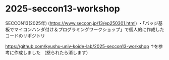 # 2025-seccon13-workshop
SECCON13(2025年) (https://www.seccon.jp/13/ep250301.html) ・「バッジ基板でマイコンハンダ付け＆プログラミングワークショップ」で個人的に作成したコードのリポジトリ

https://github.com/kyushu-univ-koide-lab/2025-seccon13-workshop
↑を参考に作成しました
（怒られたら消します）
